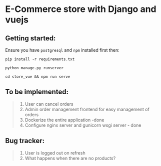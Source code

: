 # E-Commerce store with Django and vuejs
## Getting started:
Ensure you have `postgresql`  and `npm` installed first
 then:

```
pip install -r requirements.txt
```

```
python manage.py runserver
````

```
cd store_vue && npm run serve
```

## To be implemented:
>1. User can cancel orders
>2. Admin order management frontend for easy management of orders
>3. Dockerize the entire application -done
>4. Configure nginx server and gunicorn wsgi server - done



## Bug tracker:
>1. User is logged out on refresh
>2. What happens when there are no products?